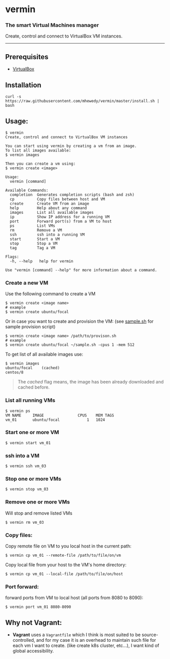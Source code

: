 # vermin
### The smart Virtual Machines manager    

Create, control and connect to VirtualBox VM instances.

----
## Prerequisites
* [VirtualBox](https://www.virtualbox.org/wiki/Downloads)

## Installation
```shell script
curl -s https://raw.githubusercontent.com/mhewedy/vermin/master/install.sh | bash
```

## Usage:

```shell script
$ vermin
Create, control and connect to VirtualBox VM instances

You can start using vermin by creating a vm from an image.
To list all images available:
$ vermin images

Then you can create a vm using:
$ vermin create <image>

Usage:
  vermin [command]

Available Commands:
  completion  Generates completion scripts (bash and zsh)
  cp          Copy files between host and VM
  create      Create VM from an image
  help        Help about any command
  images      List all available images
  ip          Show IP address for a running VM
  port        Forward port(s) from a VM to host
  ps          List VMs
  rm          Remove a VM
  ssh         ssh into a running VM
  start       Start a VM
  stop        Stop a VM
  tag         Tag a VM

Flags:
  -h, --help   help for vermin

Use "vermin [command] --help" for more information about a command.
```

### Create a new VM
Use the following command to create a VM

```shell script
$ vermin create <image name>
# example
$ vermin create ubuntu/focal
```
Or in case you want to create and provision the VM: (see [sample.sh](https://github.com/mhewedy/vermin/blob/master/etc/samples-provision/sample.sh) for sample provision script)
```shell script
$ vermin create <image name> /path/to/provison.sh 
# example
$ vermin create ubuntu/focal ~/sample.sh -cpus 1 -mem 512
```

To get list of all available images use:
```shell script
$ vermin images
ubuntu/focal	(cached)
centos/8
```
> The *cached* flag means, the image has been already downloaded and cached before.

### List all running VMs
```shell script
$ vermin ps
VM NAME		IMAGE				CPUS	MEM	TAGS
vm_01		ubuntu/focal			1	1024
```

### Start one or more VM
```shell script
$ vermin start vm_01
```

### ssh into a VM
```shell script
$ vermin ssh vm_03
```

### Stop one or more VMs
```shell script
$ vermin stop vm_03
```

### Remove one or more VMs
Will stop and remove listed VMs
```shell script
$ vermin rm vm_03
```

### Copy files:
Copy remote file on VM to you local host in the current path:
```shell script
$ vermin cp vm_01 --remote-file /path/to/file/on/vm
```

Copy local file from your host to the VM's home directory:
```shell script
$ vermin cp vm_01 --local-file /path/to/file/on/host
```

### Port forward:
forward ports from VM to local host (all ports from 8080 to 8090):
```shell script
$ vermin port vm_01 8080-8090
```

## Why not Vagrant:
* **Vagrant** uses a `Vagrantfile` which I think is most suited to be source-controlled, and for my case it is an overhead to maintain such file for each vm I want to create. (like create k8s cluster, etc...), I want kind of global accessibility.
